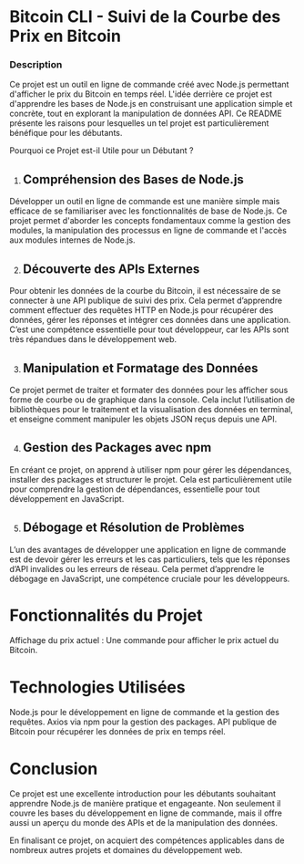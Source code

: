 # Bitcoin CLI - Suivi de la Courbe des Prix en Bitcoin
### Description
Ce projet est un outil en ligne de commande créé avec Node.js permettant d'afficher  le prix du Bitcoin en temps réel. L'idée derrière ce projet est d'apprendre les bases de Node.js en construisant une application simple et concrète, tout en explorant la manipulation de données API. Ce README présente les raisons pour lesquelles un tel projet est particulièrement bénéfique pour les débutants.

Pourquoi ce Projet est-il Utile pour un Débutant ?
1. ## Compréhension des Bases de Node.js
Développer un outil en ligne de commande est une manière simple mais efficace de se familiariser avec les fonctionnalités de base de Node.js. Ce projet permet d'aborder les concepts fondamentaux comme la gestion des modules, la manipulation des processus en ligne de commande et l'accès aux modules internes de Node.js.

2. ## Découverte des APIs Externes
Pour obtenir les données de la courbe du Bitcoin, il est nécessaire de se connecter à une API publique de suivi des prix. Cela permet d’apprendre comment effectuer des requêtes HTTP en Node.js pour récupérer des données, gérer les réponses et intégrer ces données dans une application. C’est une compétence essentielle pour tout développeur, car les APIs sont très répandues dans le développement web.

3. ## Manipulation et Formatage des Données
Ce projet permet de traiter et formater des données pour les afficher sous forme de courbe ou de graphique dans la console. Cela inclut l’utilisation de bibliothèques pour le traitement et la visualisation des données en terminal, et enseigne comment manipuler les objets JSON reçus depuis une API.

4. ## Gestion des Packages avec npm
En créant ce projet, on apprend à utiliser npm pour gérer les dépendances, installer des packages et structurer le projet. Cela est particulièrement utile pour comprendre la gestion de dépendances, essentielle pour tout développement en JavaScript.

5. ## Débogage et Résolution de Problèmes
L’un des avantages de développer une application en ligne de commande est de devoir gérer les erreurs et les cas particuliers, tels que les réponses d’API invalides ou les erreurs de réseau. Cela permet d’apprendre le débogage en JavaScript, une compétence cruciale pour les développeurs.

# Fonctionnalités du Projet
Affichage du prix actuel : Une commande pour afficher le prix actuel du Bitcoin.
# Technologies Utilisées
Node.js pour le développement en ligne de commande et la gestion des requêtes.
Axios via npm pour la gestion des packages.
API publique de Bitcoin pour récupérer les données de prix en temps réel.

# Conclusion
Ce projet est une excellente introduction pour les débutants souhaitant apprendre Node.js de manière pratique et engageante. Non seulement il couvre les bases du développement en ligne de commande, mais il offre aussi un aperçu du monde des APIs et de la manipulation des données.

En finalisant ce projet, on acquiert des compétences applicables dans de nombreux autres projets et domaines du développement web.
